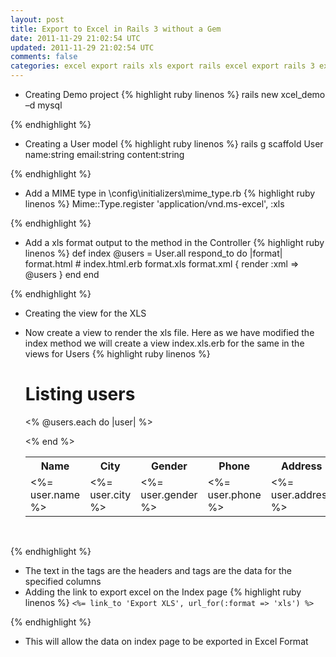 ```yaml
---           
layout: post
title: Export to Excel in Rails 3 without a Gem
date: 2011-11-29 21:02:54 UTC
updated: 2011-11-29 21:02:54 UTC
comments: false
categories: excel export rails xls export rails excel export rails 3 excel export ror xls export in ror xls export rails 3 xls export in ruby excel export ruby
---
```


+ Creating Demo project
{% highlight ruby linenos %}
	rails new xcel_demo –d mysql

{% endhighlight %}

+ Creating a User model
{% highlight ruby linenos %}
	rails g scaffold User name:string email:string content:string

{% endhighlight %}
+ Add a MIME type in \config\initializers\mime_type.rb
{% highlight ruby linenos %}
	Mime::Type.register 'application/vnd.ms-excel', :xls

{% endhighlight %}
+ Add a xls format output to the method in the Controller
{% highlight ruby linenos %}
		def index
	  @users = User.all
	  respond_to do |format|
	    format.html # index.html.erb
	    format.xls
	    format.xml  { render :xml => @users }
	  end
	end
		
{% endhighlight %}

+ Creating the view for the XLS

+ Now create a view to render the xls file. Here as we have modified the index method we will create a view index.xls.erb for the same in the views for Users
{% highlight ruby linenos %}
	<h1>Listing users</h1>

	<table>
	  <tr>
	    <th>Name</th>
	    <th>City</th>
	    <th>Gender</th>
	    <th>Phone</th>
	    <th>Address</th>
	    <th></th>
	    <th></th>
	    <th></th>
	  </tr>

	<% @users.each do |user| %>
	  <tr>
	    <td><%= user.name %></td>
	    <td><%= user.city %></td>
	    <td><%= user.gender %></td>
	    <td><%= user.phone %></td>
	    <td><%= user.address %></td>
	  </tr>
	<% end %>
	</table>

	<br />

{% endhighlight %}
+ The text in the <th> tags are the headers and <td> tags are the data for the specified columns
+ Adding the link to export excel on the Index page
{% highlight ruby linenos %}
    `<%= link_to 'Export XLS', url_for(:format => 'xls') %>`

{% endhighlight %}
+ This will allow the data on index page to be exported in Excel Format